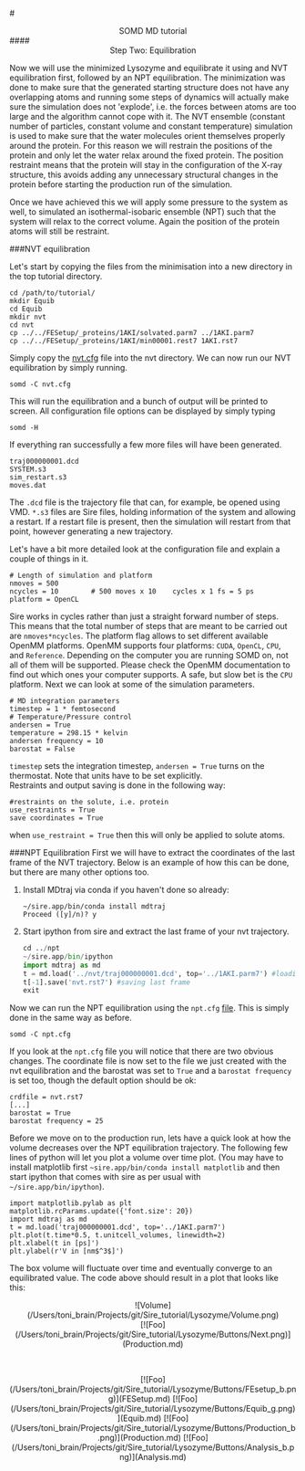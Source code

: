 #<center>SOMD MD tutorial</center>
####<center>Step Two: Equilibration </center>

Now we will use the minimized Lysozyme and equilibrate it using and NVT equilibration first, followed by an NPT equilibration. The minimization was done to make sure that the generated starting structure does not have any overlapping atoms and running some steps of dynamics will actually make sure the simulation does not 'explode', i.e. the forces between atoms are too large and the algorithm cannot cope with it. 
The NVT ensemble (constant number of particles, constant volume and constant temperature) simulation is used to make sure that the water molecules orient themselves properly around the protein. For this reason we will restrain the positions of the protein and only let the water relax around the fixed protein. The position restraint means that the protein will stay in the configuration of the X-ray structure, this avoids adding any unnecessary structural changes in the protein before starting the production run of the simulation. 

Once we have achieved this we will apply some pressure to the system as well, to simulated an isothermal-isobaric ensemble (NPT) such that the system will relax to the correct volume. Again the position of the protein atoms will still be restraint. 

###NVT equilibration

Let's start by copying the files from the minimisation into a new directory in the top tutorial directory.  
   
    cd /path/to/tutorial/
    mkdir Equib
    cd Equib
    mkdir nvt
    cd nvt
    cp ../../FESetup/_proteins/1AKI/solvated.parm7 ../1AKI.parm7
    cp ../../FESetup/_proteins/1AKI/min00001.rest7 1AKI.rst7
 

Simply copy the [nvt.cfg](/link/to/file) file into the nvt directory. We can now run our NVT equilibration by simply running. 

    somd -C nvt.cfg
This will run the equilibration and a bunch of output will be printed to screen. 
All configuration file options can be displayed by simply typing 

    somd -H

If everything ran successfully a few more files will have been generated. 

    traj000000001.dcd
    SYSTEM.s3
    sim_restart.s3
    moves.dat

The ```.dcd``` file is the trajectory file that can, for example, be opened using VMD. ```*.s3``` files are Sire files, holding information of the system and allowing a restart. If a restart file is present, then the simulation will restart from that point, however generating a new trajectory. 

Let's have a bit more detailed look at the configuration file and explain a couple of things in it. 

    # Length of simulation and platform
    nmoves = 500
    ncycles = 10        # 500 moves x 10    cycles x 1 fs = 5 ps
    platform = OpenCL 

Sire works in cycles rather than just a straight forward number of steps. This means that the total number of steps that are meant to be carried out are ```nmoves*ncycles```. The platform flag allows to set different available OpenMM platforms. OpenMM supports four platforms: ```CUDA```, ```OpenCL```, ```CPU```, and ```Reference```. Depending on the computer you are running SOMD on, not all of them will be supported. Please check the OpenMM documentation to find out which ones your computer supports. A safe, but slow bet is the ```CPU``` platform. 
Next we can look at some of the simulation parameters. 

    # MD integration parameters
    timestep = 1 * femtosecond
    # Temperature/Pressure control
    andersen = True
    temperature = 298.15 * kelvin
    andersen frequency = 10
    barostat = False 

```timestep``` sets the integration timestep, ```andersen = True``` turns on the thermostat. Note that units have to be set explicitly.  
Restraints and output saving is  done in the following way:
    
    #restraints on the solute, i.e. protein
    use_restraints = True
    save coordinates = True

when ```use_restraint = True``` then this will only be applied to solute atoms. 

###NPT Equilibration
First we will have to extract the coordinates of the last frame of the NVT trajectory. Below is an example of how this can be done, but there are many other options too. 

1. Install MDtraj via conda if you haven't done so already:
    
    ```
    ~/sire.app/bin/conda install mdtraj
    Proceed ([y]/n)? y
    ```
2. Start ipython from sire and extract the last frame of your nvt trajectory. 

    ```python
    cd ../npt 
    ~/sire.app/bin/ipython 
    import mdtraj as md
    t = md.load('../nvt/traj000000001.dcd', top='../1AKI.parm7') #loading trajectory and topology. 
    t[-1].save('nvt.rst7') #saving last frame
    exit
    ```
Now we can run the NPT equilibration using the ```npt.cfg``` [file](path/to/file). This is simply done in the same way as before. 

```
somd -C npt.cfg
```
If you look at the ```npt.cfg``` file you will notice that there are two obvious changes. The coordinate file is now set to the file we just created with the nvt equilibration and the barostat was set to ```True``` and a ```barostat frequency``` is set too, though the default option should be ok:

```
crdfile = nvt.rst7
[...]
barostat = True
barostat frequency = 25

```
Before we move on to the production run, lets have a quick look at how the volume decreases over the NPT equilibration trajectory. 
The following few lines of python will let you plot a volume over time plot. (You may have to install matplotlib first ```~sire.app/bin/conda install matplotlib``` and then start ipython that comes with sire as per usual with ```~/sire.app/bin/ipython```).

```
import matplotlib.pylab as plt
matplotlib.rcParams.update({'font.size': 20})
import mdtraj as md
t = md.load('traj000000001.dcd', top='../1AKI.parm7')
plt.plot(t.time*0.5, t.unitcell_volumes, linewidth=2)
plt.xlabel(t in [ps]')
plt.ylabel(r'V in [nm$^3$]')
```
The box volume will fluctuate over time and eventually converge to an equilibrated value. The code above should result in a plot that looks like this:

<center>![Volume](/Users/toni_brain/Projects/git/Sire_tutorial/Lysozyme/Volume.png)</center>
 

<center>[![Foo](/Users/toni_brain/Projects/git/Sire_tutorial/Lysozyme/Buttons/Next.png)](Production.md)</center>

    

&nbsp;
&nbsp;
&nbsp;
<center>[![Foo](/Users/toni_brain/Projects/git/Sire_tutorial/Lysozyme/Buttons/FEsetup_b.png)](FESetup.md) [![Foo](/Users/toni_brain/Projects/git/Sire_tutorial/Lysozyme/Buttons/Equib_g.png)](Equib.md) [![Foo](/Users/toni_brain/Projects/git/Sire_tutorial/Lysozyme/Buttons/Production_b.png)](Production.md) [![Foo](/Users/toni_brain/Projects/git/Sire_tutorial/Lysozyme/Buttons/Analysis_b.png)](Analysis.md)</center>